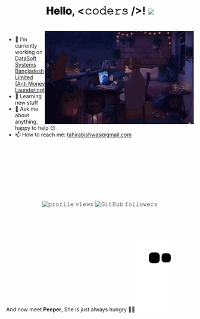 <h1 align="center">
  𝐇𝐞𝐥𝐥𝐨, &lt;𝚌𝚘𝚍𝚎𝚛𝚜 /&gt;!
  <img src="https://media.giphy.com/media/hvRJCLFzcasrR4ia7z/giphy.gif" width="25">
</h1>

<br/>

<img align="right" height="250" width="400" alt="GIF" src="https://github.com/TahirAnny/TahirAnny/blob/main/assets/lofi.gif?raw=true"/>

- 🔭 I’m currently working on [DataSoft Systems Bangladesh Limited (Anti Money Laundering)](http://datasoft-bd.com/aml/)
- 🌱 Learning new stuff
- 💬 Ask me about anything, happy to help 😊
- 📫 How to reach me: tahirabishwas@gmail.com

<br/>
<br/>
<br/>
<br/>
<br/>
<br/>
<br/>
<br/>

<p align="center">
  <img src="https://gpvc.arturio.dev/TahirAnny" alt="𝚙𝚛𝚘𝚏𝚒𝚕𝚎 𝚟𝚒𝚎𝚠𝚜">   
  <img alt="𝙶𝚒𝚝𝙷𝚞𝚋 𝚏𝚘𝚕𝚕𝚘𝚠𝚎𝚛𝚜" src="https://img.shields.io/github/followers/TahirAnny?label=Followers&style=social"> 
</p>

<!-- <p align="center">
  <code>
    <img src="https://img.shields.io/badge/dynamic/json?label=Gitwar%20Profile%20Score&style=for-the-badge&color=ee6f57&logo=github&logoColor=white&query=score&url=http%3A%2F%2Fgitwar-jayant.herokuapp.com%2Fapi%2FJayantGoel001" alt="𝙶𝚒𝚝𝚑𝚞𝚋 𝙿𝚛𝚘𝚏𝚒𝚕𝚎 𝚂𝚌𝚘𝚛𝚎">
  </code>
</p> -->

#

<!--
  <summary><b>⚡ Recent GitHub Activity</b></summary>
  <br/>
   <a href="https://github.com/TahirAnny"><img alt="Tahira Anny's Activity Graph" src="https://activity-graph.herokuapp.com/graph?username=TahirAnny&custom_title=TahirAnny's%20Contribution%20Graph&theme=react-dark" /></a>
  <br/>
-->

<br/>
<br/>

And now meet <strong>Peeper</strong>, She is just always hungry 🤷‍♂️
![snake gif](https://github.com/TahirAnny/TahirAnny/blob/output/github-contribution-grid-snake.svg?raw=true)

<!--
## 📉 My Stackoverflow Stats:
<img align="right" src="https://github-readme-stackoverflow-nine.vercel.app/?userID=10117433" alt="Tahira Bishwas Anny's Stackoverflow Stats">
</br>
</br>


 [All answer by Tahira Anny](https://stackoverflow.com/users/10117433/tba?tab=answers)



[![LeetCode user tahirabishwas](https://img.shields.io/badge/dynamic/json?style=for-the-badge&labelColor=black&color=%23ffa116&label=Solved&query=solvedOverTotal&url=https%3A%2F%2Fleetcode-badge.vercel.app%2Fapi%2Fusers%2Ftahirabishwas&logo=leetcode&logoColor=yellow)](https://leetcode.com/tahirabishwas/)



[![GitHub Streak](https://github-readme-streak-stats.herokuapp.com/?user=TahirAnny)](https://git.io/streak-stats)

-->


<!--
**TahirAnny/TahirAnny** is a ✨ _special_ ✨ repository because its `README.md` (this file) appears on your GitHub profile.

<!--
<p><img align="center" src="https://github-readme-streak-stats.herokuapp.com/?user=TahirAnny&" alt="TahirAnny" /></p>
-->

